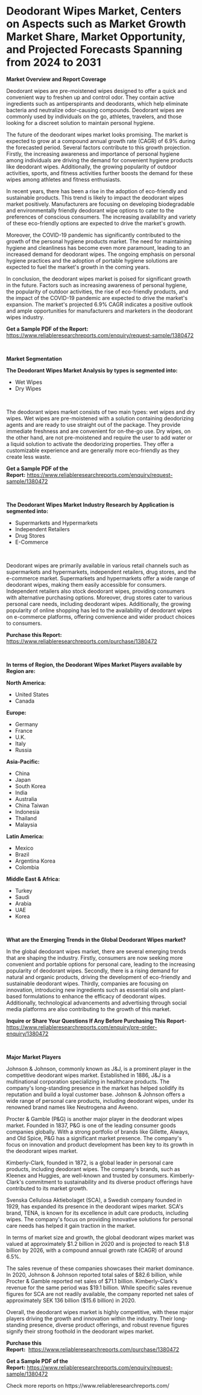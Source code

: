 <p><h1>Deodorant Wipes Market, Centers on Aspects such as Market Growth Market Share, Market Opportunity, and Projected Forecasts Spanning from 2024 to 2031</h1></p><p><strong>Market Overview and Report Coverage</strong></p>
<p><p>Deodorant wipes are pre-moistened wipes designed to offer a quick and convenient way to freshen up and control odor. They contain active ingredients such as antiperspirants and deodorants, which help eliminate bacteria and neutralize odor-causing compounds. Deodorant wipes are commonly used by individuals on the go, athletes, travelers, and those looking for a discreet solution to maintain personal hygiene.</p><p>The future of the deodorant wipes market looks promising. The market is expected to grow at a compound annual growth rate (CAGR) of 6.9% during the forecasted period. Several factors contribute to this growth projection. Firstly, the increasing awareness and importance of personal hygiene among individuals are driving the demand for convenient hygiene products like deodorant wipes. Additionally, the growing popularity of outdoor activities, sports, and fitness activities further boosts the demand for these wipes among athletes and fitness enthusiasts.</p><p>In recent years, there has been a rise in the adoption of eco-friendly and sustainable products. This trend is likely to impact the deodorant wipes market positively. Manufacturers are focusing on developing biodegradable and environmentally friendly deodorant wipe options to cater to the preferences of conscious consumers. The increasing availability and variety of these eco-friendly options are expected to drive the market's growth.</p><p>Moreover, the COVID-19 pandemic has significantly contributed to the growth of the personal hygiene products market. The need for maintaining hygiene and cleanliness has become even more paramount, leading to an increased demand for deodorant wipes. The ongoing emphasis on personal hygiene practices and the adoption of portable hygiene solutions are expected to fuel the market's growth in the coming years.</p><p>In conclusion, the deodorant wipes market is poised for significant growth in the future. Factors such as increasing awareness of personal hygiene, the popularity of outdoor activities, the rise of eco-friendly products, and the impact of the COVID-19 pandemic are expected to drive the market's expansion. The market's projected 6.9% CAGR indicates a positive outlook and ample opportunities for manufacturers and marketers in the deodorant wipes industry.</p></p>
<p><strong>Get a Sample PDF of the Report:</strong> <a href="https://www.reliableresearchreports.com/enquiry/request-sample/1380472">https://www.reliableresearchreports.com/enquiry/request-sample/1380472</a></p>
<p>&nbsp;</p>
<p><strong>Market Segmentation</strong></p>
<p><strong>The Deodorant Wipes Market Analysis by types is segmented into:</strong></p>
<p><ul><li>Wet Wipes</li><li>Dry Wipes</li></ul></p>
<p>&nbsp;</p>
<p><p>The deodorant wipes market consists of two main types: wet wipes and dry wipes. Wet wipes are pre-moistened with a solution containing deodorizing agents and are ready to use straight out of the package. They provide immediate freshness and are convenient for on-the-go use. Dry wipes, on the other hand, are not pre-moistened and require the user to add water or a liquid solution to activate the deodorizing properties. They offer a customizable experience and are generally more eco-friendly as they create less waste.</p></p>
<p><strong>Get a Sample PDF of the Report:</strong>&nbsp;<a href="https://www.reliableresearchreports.com/enquiry/request-sample/1380472">https://www.reliableresearchreports.com/enquiry/request-sample/1380472</a></p>
<p>&nbsp;</p>
<p><strong>The Deodorant Wipes Market Industry Research by Application is segmented into:</strong></p>
<p><ul><li>Supermarkets and Hypermarkets</li><li>Independent Retailers</li><li>Drug Stores</li><li>E-Commerce</li></ul></p>
<p>&nbsp;</p>
<p><p>Deodorant wipes are primarily available in various retail channels such as supermarkets and hypermarkets, independent retailers, drug stores, and the e-commerce market. Supermarkets and hypermarkets offer a wide range of deodorant wipes, making them easily accessible for consumers. Independent retailers also stock deodorant wipes, providing consumers with alternative purchasing options. Moreover, drug stores cater to various personal care needs, including deodorant wipes. Additionally, the growing popularity of online shopping has led to the availability of deodorant wipes on e-commerce platforms, offering convenience and wider product choices to consumers.</p></p>
<p><strong>Purchase this Report:</strong>&nbsp; <a href="https://www.reliableresearchreports.com/purchase/1380472">https://www.reliableresearchreports.com/purchase/1380472</a></p>
<p>&nbsp;</p>
<p><strong>In terms of Region, the Deodorant Wipes Market Players available by Region are:</strong></p>
<p>
    <p> <strong> North America: </strong>
        <ul>
            <li>United States</li>
            <li>Canada</li>
        </ul>
        </p> 
    <p> <strong> Europe: </strong>
        <ul>
            <li>Germany</li>
            <li>France</li>
            <li>U.K.</li>
            <li>Italy</li>
            <li>Russia</li>
        </ul>
        </p> 
    <p> <strong> Asia-Pacific: </strong>
        <ul>
            <li>China</li>
            <li>Japan</li>
            <li>South Korea</li>
            <li>India</li>
            <li>Australia</li>
            <li>China Taiwan</li>
            <li>Indonesia</li>
            <li>Thailand</li>
            <li>Malaysia</li>
        </ul>
        </p> 
    <p> <strong> Latin America: </strong>
        <ul>
            <li>Mexico</li>
            <li>Brazil</li>
            <li>Argentina Korea</li>
            <li>Colombia</li>
        </ul>
        </p> 
    <p> <strong> Middle East & Africa: </strong>
        <ul>
            <li>Turkey</li>
            <li>Saudi</li>
            <li>Arabia</li>
            <li>UAE</li>
            <li>Korea</li>
        </ul>
    </p>
    </p>
<p>&nbsp;</p>
<p><strong>What are the Emerging Trends in the Global Deodorant Wipes market?</strong></p>
<p><p>In the global deodorant wipes market, there are several emerging trends that are shaping the industry. Firstly, consumers are now seeking more convenient and portable options for personal care, leading to the increasing popularity of deodorant wipes. Secondly, there is a rising demand for natural and organic products, driving the development of eco-friendly and sustainable deodorant wipes. Thirdly, companies are focusing on innovation, introducing new ingredients such as essential oils and plant-based formulations to enhance the efficacy of deodorant wipes. Additionally, technological advancements and advertising through social media platforms are also contributing to the growth of this market.</p></p>
<p><strong>Inquire or Share Your Questions If Any Before Purchasing This Report</strong>- <a href="https://www.reliableresearchreports.com/enquiry/pre-order-enquiry/1380472">https://www.reliableresearchreports.com/enquiry/pre-order-enquiry/1380472</a></p>
<p>&nbsp;</p>
<p><strong>Major Market Players</strong></p>
<p><p>Johnson & Johnson, commonly known as J&J, is a prominent player in the competitive deodorant wipes market. Established in 1886, J&J is a multinational corporation specializing in healthcare products. The company's long-standing presence in the market has helped solidify its reputation and build a loyal customer base. Johnson & Johnson offers a wide range of personal care products, including deodorant wipes, under its renowned brand names like Neutrogena and Aveeno.</p><p>Procter & Gamble (P&G) is another major player in the deodorant wipes market. Founded in 1837, P&G is one of the leading consumer goods companies globally. With a strong portfolio of brands like Gillette, Always, and Old Spice, P&G has a significant market presence. The company's focus on innovation and product development has been key to its growth in the deodorant wipes market.</p><p>Kimberly-Clark, founded in 1872, is a global leader in personal care products, including deodorant wipes. The company's brands, such as Kleenex and Huggies, are well-known and trusted by consumers. Kimberly-Clark's commitment to sustainability and its diverse product offerings have contributed to its market growth.</p><p>Svenska Cellulosa Aktiebolaget (SCA), a Swedish company founded in 1929, has expanded its presence in the deodorant wipes market. SCA's brand, TENA, is known for its excellence in adult care products, including wipes. The company's focus on providing innovative solutions for personal care needs has helped it gain traction in the market.</p><p>In terms of market size and growth, the global deodorant wipes market was valued at approximately $1.2 billion in 2020 and is projected to reach $1.8 billion by 2026, with a compound annual growth rate (CAGR) of around 6.5%.</p><p>The sales revenue of these companies showcases their market dominance. In 2020, Johnson & Johnson reported total sales of $82.6 billion, while Procter & Gamble reported net sales of $71.1 billion. Kimberly-Clark's revenue for the same period was $19.1 billion. While specific sales revenue figures for SCA are not readily available, the company reported net sales of approximately SEK 136 billion ($15.6 billion) in 2020.</p><p>Overall, the deodorant wipes market is highly competitive, with these major players driving the growth and innovation within the industry. Their long-standing presence, diverse product offerings, and robust revenue figures signify their strong foothold in the deodorant wipes market.</p></p>
<p><strong>Purchase this Report:</strong>&nbsp;&nbsp;<a href="https://www.reliableresearchreports.com/purchase/1380472">https://www.reliableresearchreports.com/purchase/1380472</a></p>
<p></p>
<p><strong>Get a Sample PDF of the Report:</strong>&nbsp;<a href="https://www.reliableresearchreports.com/enquiry/request-sample/1380472">https://www.reliableresearchreports.com/enquiry/request-sample/1380472</a></p>
<p>Check more reports on https://www.reliableresearchreports.com/</p>